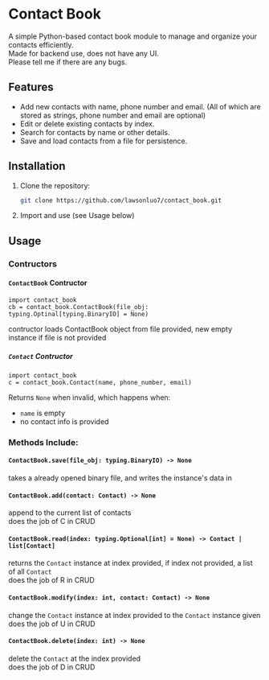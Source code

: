 # Contact Book

A simple Python-based contact book module to manage and organize your contacts efficiently.\
Made for backend use, does not have any UI. \
Please tell me if there are any bugs.

## Features

- Add new contacts with name, phone number and email. (All of which are stored as strings, phone number and email are optional)
- Edit or delete existing contacts by index.
- Search for contacts by name or other details.
- Save and load contacts from a file for persistence.

## Installation

1. Clone the repository:
    ```bash
    git clone https://github.com/lawsonluo7/contact_book.git
    ```
2. Import and use (see Usage below)
## Usage
### Contructors
#### `ContactBook` Contructor
```
import contact_book
cb = contact_book.ContactBook(file_obj: typing.Optinal[typing.BinaryIO] = None)
```
contructor loads ContactBook object from file provided, new empty instance if file is not provided
##### `Contact` Contructor
```
import contact_book
c = contact_book.Contact(name, phone_number, email)
```
Returns `None` when invalid, which happens when:
- `name` is empty
- no contact info is provided
### Methods Include:
#### `ContactBook.save(file_obj: typing.BinaryIO) -> None`
takes a already opened binary file, and writes the instance's data in
#### `ContactBook.add(contact: Contact) -> None`
append to the current list of contacts \
does the job of C in CRUD
#### `ContactBook.read(index: typing.Optional[int] = None) -> Contact | list[Contact]`
returns the `Contact` instance at index provided, if index not provided, a list of all `Contact` \
does the job of R in CRUD
#### `ContactBook.modify(index: int, contact: Contact) -> None`
change the `Contact` instance at index provided to the `Contact` instance given \
does the job of U in CRUD
#### `ContactBook.delete(index: int) -> None`
delete the `Contact` at the index provided \
does the job of D in CRUD